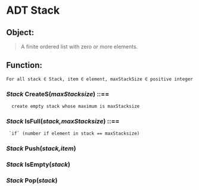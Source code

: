 # ADT Stack
## Object:
> A finite ordered list with zero or more elements.
## Function:
`For all stack ∈ Stack, item ∈ element, maxStackSize ∈ positive integer`

### *Stack* CreateS(*maxStacksize*) ::==
      create empty stack whose maximum is maxStacksize
### *Stack* IsFull(*stack,maxStacksize*) ::==

     `if` (number if element in stack == maxStacksize)
      
### *Stack* Push(*stack,item*)
### *Stack* IsEmpty(*stack*)
### *Stack* Pop(*stack*)